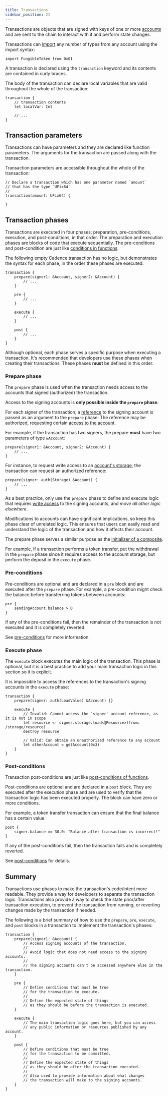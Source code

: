 ```yaml
---
title: Transactions
sidebar_position: 21
---
```


Transactions are objects that are signed with keys of one or more [accounts] and are sent to the chain to interact with it and perform state changes.

Transactions can [import] any number of types from any account using the import syntax:

```cadence
import FungibleToken from 0x01
```

A transaction is declared using the `transaction` keyword and its contents are contained in curly braces.

The body of the transaction can declare local variables that are valid throughout the whole of the transaction:

```cadence
transaction {
    // transaction contents
    let localVar: Int

    // ...
}
```

## Transaction parameters

Transactions can have parameters and they are declared like function parameters. The arguments for the transaction are passed along with the transaction.

Transaction parameters are accessible throughout the whole of the transaction:

```cadence
// Declare a transaction which has one parameter named `amount`
// that has the type `UFix64`
//
transaction(amount: UFix64) {

}
```

## Transaction phases

Transactions are executed in four phases: preparation, pre-conditions, execution, and post-conditions, in that order. The preparation and execution phases are blocks of code that execute sequentially. The pre-conditions and post-condition are just like [conditions in functions].

The following empty Cadence transaction has no logic, but demonstrates the syntax for each phase, in the order these phases are executed:

```cadence
transaction {
    prepare(signer1: &Account, signer2: &Account) {
        // ...
    }

    pre {
        // ...
    }

    execute {
        // ...
    }

    post {
        // ...
    }
}
```

Although optional, each phase serves a specific purpose when executing a transaction. It's recommended that developers use these phases when creating their transactions. These phases **must** be defined in this order. 

### Prepare phase

The `prepare` phase is used when the transaction needs access to the accounts that signed (authorized) the transaction.

Access to the signing accounts is **only possible inside the `prepare` phase**.

For each signer of the transaction, a [reference] to the signing account is passed as an argument to the `prepare` phase. The reference may be authorized, requesting certain [access to the account].

For example, if the transaction has two signers, the prepare **must** have two parameters of type `&Account`:

```cadence
prepare(signer1: &Account, signer2: &Account) {
    // ...
}
```

For instance, to request write access to an [account's storage], the transaction can request an authorized reference:

```cadence
prepare(signer: auth(Storage) &Account) {
    // ...
}
```

As a best practice, only use the `prepare` phase to define and execute logic that requires [write access] to the signing accounts, and _move all other logic elsewhere_.

Modifications to accounts can have significant implications, so keep this phase clear of unrelated logic. This ensures that users can easily read and understand the logic of the transaction and how it affects their account.

The prepare phase serves a similar purpose as the [initializer of a composite].

For example, if a transaction performs a token transfer, put the withdrawal in the `prepare` phase since it requires access to the account storage, but perform the deposit in the `execute` phase.

### Pre-conditions

Pre-conditions are optional and are declared in a `pre` block and are executed after the `prepare` phase. For example, a pre-condition might check the balance before transferring tokens between accounts:

```cadence
pre {
    sendingAccount.balance > 0
}
```

If any of the pre-conditions fail, then the remainder of the transaction is not executed and it is completely reverted.

See [pre-conditions] for more information.

### Execute phase

The `execute` block executes the main logic of the transaction. This phase is optional, but it is a best practice to add your main transaction logic in this section so it is explicit.

It is impossible to access the references to the transaction's signing accounts in the `execute` phase:

```cadence
transaction {
    prepare(signer: auth(LoadValue) &Account) {}

    execute {
        // Invalid: Cannot access the `signer` account reference, as it is not in scope
        let resource <- signer.storage.load<@Resource>(from: /storage/resource)
        destroy resource

        // Valid: Can obtain an unauthorized reference to any account
        let otherAccount = getAccount(0x3)
    }
}
```

### Post-conditions

Transaction post-conditions are just like [post-conditions of functions].

Post-conditions are optional and are declared in a `post` block. They are executed after the execution phase and are used to verify that the transaction logic has been executed properly. The block can have zero or more conditions.

For example, a token transfer transaction can ensure that the final balance has a certain value:

```cadence
post {
    signer.balance == 30.0: "Balance after transaction is incorrect!"
}
```

If any of the post-conditions fail, then the transaction fails and is completely reverted.

See [post-conditions] for details.

## Summary

Transactions use phases to make the transaction's code/intent more readable. They provide a way for developers to separate the transaction logic. Transactions also provide a way to check the state prior/after transaction execution, to prevent the transaction from running, or reverting changes made by the transaction if needed.

The following is a brief summary of how to use the `prepare`, `pre`, `execute`, and `post` blocks in a transaction to implement the transaction's phases:

```cadence
transaction {
    prepare(signer1: &Account) {
        // Access signing accounts of the transaction.
        //
        // Avoid logic that does not need access to the signing accounts.
        //
        // The signing accounts can't be accessed anywhere else in the transaction.
    }

    pre {
        // Define conditions that must be true
        // for the transaction to execute.
        //
        // Define the expected state of things
        // as they should be before the transaction is executed.
    }

    execute {
        // The main transaction logic goes here, but you can access
        // any public information or resources published by any account.
    }

    post {
        // Define conditions that must be true
        // for the transaction to be committed.
        //
        // Define the expected state of things
        // as they should be after the transaction executed.
        //
        // Also used to provide information about what changes
        // the transaction will make to the signing accounts.
    }
}
```

<!-- Relative links. Will not render on the page -->

[access to the account]: ./accounts/index.mdx#accessing-an-account
[account's storage]: ./accounts/storage.mdx
[accounts]: ./accounts/index.mdx
[conditions in functions]: ./pre-and-post-conditions.md#function-pre-conditions-and-post-conditions
[import]: ./imports.mdx
[initializer of a composite]: ./types-and-type-system/composite-types.mdx#composite-type-fields
[post-conditions of functions]: ./pre-and-post-conditions.md#transaction-post-conditions
[post-conditions]: ./pre-and-post-conditions.md#transaction-post-conditions
[pre-conditions]: ./pre-and-post-conditions.md#transaction-pre-conditions
[reference]: ./references.mdx
[using pre-conditons and post-conditions]: ./pre-and-post-conditions.md#using-pre-conditions-and-post-conditions
[write access]: ./accounts/index.mdx#write-operations